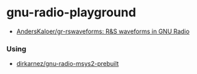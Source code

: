 gnu-radio-playground
====================
- [AndersKaloer/gr-rswaveforms: R&S waveforms in GNU Radio](https://github.com/AndersKaloer/gr-rswaveforms)

### Using
- [dirkarnez/gnu-radio-msys2-prebuilt](https://github.com/dirkarnez/gnu-radio-msys2-prebuilt)
